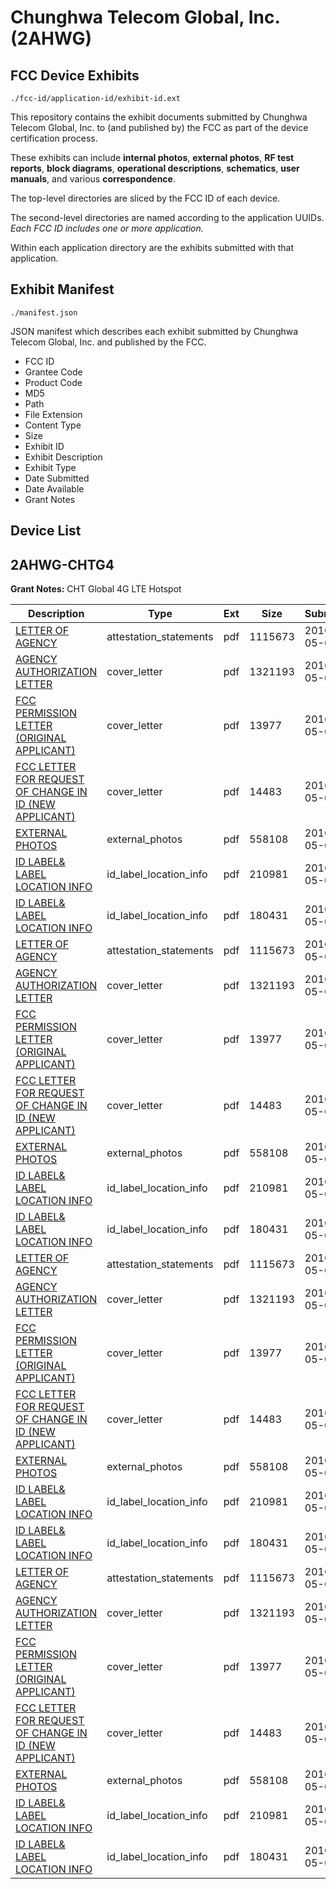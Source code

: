 # Chunghwa Telecom Global, Inc. (2AHWG)
## FCC Device Exhibits

```
./fcc-id/application-id/exhibit-id.ext
```

This repository contains the exhibit documents submitted by Chunghwa Telecom Global, Inc. to (and published by) the FCC as part of the device certification process.

These exhibits can include **internal photos**, **external photos**, **RF test reports**, **block diagrams**, **operational descriptions**, **schematics**, **user manuals**, and various **correspondence**.

The top-level directories are sliced by the FCC ID of each device.

The second-level directories are named according to the application UUIDs. *Each FCC ID includes one or more application.*

Within each application directory are the exhibits submitted with that application. 

## Exhibit Manifest

```
./manifest.json
```

JSON manifest which describes each exhibit submitted by Chunghwa Telecom Global, Inc. and published by the FCC.

- FCC ID
- Grantee Code
- Product Code
- MD5
- Path
- File Extension
- Content Type
- Size
- Exhibit ID
- Exhibit Description
- Exhibit Type
- Date Submitted
- Date Available
- Grant Notes

## Device List
## 2AHWG-CHTG4
**Grant Notes:** CHT Global 4G LTE Hotspot

| Description | Type | Ext | Size | Submitted | Available |
| ----------- | ---- | --- | ---- | --------- | --------- |
| [LETTER OF AGENCY](2AHWG-CHTG4/4f3e9083a1f663cfdb75ca312bb3e975/2978876.pdf) | attestation_statements | pdf | 1115673 | 2016-05-04 | 2016-05-04 |
| [AGENCY AUTHORIZATION LETTER](2AHWG-CHTG4/4f3e9083a1f663cfdb75ca312bb3e975/2978877.pdf) | cover_letter | pdf | 1321193 | 2016-05-04 | 2016-05-04 |
| [FCC PERMISSION LETTER (ORIGINAL APPLICANT)](2AHWG-CHTG4/4f3e9083a1f663cfdb75ca312bb3e975/2978878.pdf) | cover_letter | pdf | 13977 | 2016-05-04 | 2016-05-04 |
| [FCC LETTER FOR REQUEST OF CHANGE IN ID (NEW APPLICANT)](2AHWG-CHTG4/4f3e9083a1f663cfdb75ca312bb3e975/2978879.pdf) | cover_letter | pdf | 14483 | 2016-05-04 | 2016-05-04 |
| [EXTERNAL PHOTOS](2AHWG-CHTG4/4f3e9083a1f663cfdb75ca312bb3e975/2978880.pdf) | external_photos | pdf | 558108 | 2016-05-04 | 2016-05-04 |
| [ID LABEL& LABEL LOCATION INFO](2AHWG-CHTG4/4f3e9083a1f663cfdb75ca312bb3e975/2978881.pdf) | id_label_location_info | pdf | 210981 | 2016-05-04 | 2016-05-04 |
| [ID LABEL& LABEL LOCATION INFO](2AHWG-CHTG4/4f3e9083a1f663cfdb75ca312bb3e975/2978882.pdf) | id_label_location_info | pdf | 180431 | 2016-05-04 | 2016-05-04 |
| [LETTER OF AGENCY](2AHWG-CHTG4/b91cd0b21ff6aff6f39adb8bef3b15bd/2978876.pdf) | attestation_statements | pdf | 1115673 | 2016-05-04 | 2016-05-04 |
| [AGENCY AUTHORIZATION LETTER](2AHWG-CHTG4/b91cd0b21ff6aff6f39adb8bef3b15bd/2978877.pdf) | cover_letter | pdf | 1321193 | 2016-05-04 | 2016-05-04 |
| [FCC PERMISSION LETTER (ORIGINAL APPLICANT)](2AHWG-CHTG4/b91cd0b21ff6aff6f39adb8bef3b15bd/2978878.pdf) | cover_letter | pdf | 13977 | 2016-05-04 | 2016-05-04 |
| [FCC LETTER FOR REQUEST OF CHANGE IN ID (NEW APPLICANT)](2AHWG-CHTG4/b91cd0b21ff6aff6f39adb8bef3b15bd/2978879.pdf) | cover_letter | pdf | 14483 | 2016-05-04 | 2016-05-04 |
| [EXTERNAL PHOTOS](2AHWG-CHTG4/b91cd0b21ff6aff6f39adb8bef3b15bd/2978880.pdf) | external_photos | pdf | 558108 | 2016-05-04 | 2016-05-04 |
| [ID LABEL& LABEL LOCATION INFO](2AHWG-CHTG4/b91cd0b21ff6aff6f39adb8bef3b15bd/2978881.pdf) | id_label_location_info | pdf | 210981 | 2016-05-04 | 2016-05-04 |
| [ID LABEL& LABEL LOCATION INFO](2AHWG-CHTG4/b91cd0b21ff6aff6f39adb8bef3b15bd/2978882.pdf) | id_label_location_info | pdf | 180431 | 2016-05-04 | 2016-05-04 |
| [LETTER OF AGENCY](2AHWG-CHTG4/20c30bfe323ca77922b4f3bb4ab382d8/2978876.pdf) | attestation_statements | pdf | 1115673 | 2016-05-04 | 2016-05-04 |
| [AGENCY AUTHORIZATION LETTER](2AHWG-CHTG4/20c30bfe323ca77922b4f3bb4ab382d8/2978877.pdf) | cover_letter | pdf | 1321193 | 2016-05-04 | 2016-05-04 |
| [FCC PERMISSION LETTER (ORIGINAL APPLICANT)](2AHWG-CHTG4/20c30bfe323ca77922b4f3bb4ab382d8/2978878.pdf) | cover_letter | pdf | 13977 | 2016-05-04 | 2016-05-04 |
| [FCC LETTER FOR REQUEST OF CHANGE IN ID (NEW APPLICANT)](2AHWG-CHTG4/20c30bfe323ca77922b4f3bb4ab382d8/2978879.pdf) | cover_letter | pdf | 14483 | 2016-05-04 | 2016-05-04 |
| [EXTERNAL PHOTOS](2AHWG-CHTG4/20c30bfe323ca77922b4f3bb4ab382d8/2978880.pdf) | external_photos | pdf | 558108 | 2016-05-04 | 2016-05-04 |
| [ID LABEL& LABEL LOCATION INFO](2AHWG-CHTG4/20c30bfe323ca77922b4f3bb4ab382d8/2978881.pdf) | id_label_location_info | pdf | 210981 | 2016-05-04 | 2016-05-04 |
| [ID LABEL& LABEL LOCATION INFO](2AHWG-CHTG4/20c30bfe323ca77922b4f3bb4ab382d8/2978882.pdf) | id_label_location_info | pdf | 180431 | 2016-05-04 | 2016-05-04 |
| [LETTER OF AGENCY](2AHWG-CHTG4/b9a6c639c4ff79d747377950475ca19f/2978876.pdf) | attestation_statements | pdf | 1115673 | 2016-05-04 | 2016-05-04 |
| [AGENCY AUTHORIZATION LETTER](2AHWG-CHTG4/b9a6c639c4ff79d747377950475ca19f/2978877.pdf) | cover_letter | pdf | 1321193 | 2016-05-04 | 2016-05-04 |
| [FCC PERMISSION LETTER (ORIGINAL APPLICANT)](2AHWG-CHTG4/b9a6c639c4ff79d747377950475ca19f/2978878.pdf) | cover_letter | pdf | 13977 | 2016-05-04 | 2016-05-04 |
| [FCC LETTER FOR REQUEST OF CHANGE IN ID (NEW APPLICANT)](2AHWG-CHTG4/b9a6c639c4ff79d747377950475ca19f/2978879.pdf) | cover_letter | pdf | 14483 | 2016-05-04 | 2016-05-04 |
| [EXTERNAL PHOTOS](2AHWG-CHTG4/b9a6c639c4ff79d747377950475ca19f/2978880.pdf) | external_photos | pdf | 558108 | 2016-05-04 | 2016-05-04 |
| [ID LABEL& LABEL LOCATION INFO](2AHWG-CHTG4/b9a6c639c4ff79d747377950475ca19f/2978881.pdf) | id_label_location_info | pdf | 210981 | 2016-05-04 | 2016-05-04 |
| [ID LABEL& LABEL LOCATION INFO](2AHWG-CHTG4/b9a6c639c4ff79d747377950475ca19f/2978882.pdf) | id_label_location_info | pdf | 180431 | 2016-05-04 | 2016-05-04 |

